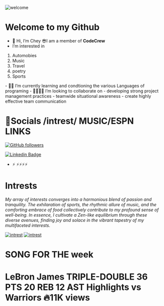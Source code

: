 
![welcome](https://gas-kvas.com/uploads/posts/2023-02/1675486868_gas-kvas-com-p-fonovii-risunok-dlya-rabochego-stola-avto-15.jpg)


# Welcome to my Github

- 👋 Hi, I’m Chey 😎I am a member of **CodeCrew** 
-  I’m interested in
  <ol>
  <li>Automobies</li>
  <li>Music</li>
  <li>Travel</li>                    
  <li>poetry</li>
  <li>Sports</li>
  </ol>
- 🎒🏫 I’m currently learning and condtioning the various Languages of programing 
- 🫱🏾‍🫲🏾 I’m looking to collaborate on
- developing strong project management practices
- teamwide situational awareness
- create highly effective team communication

# 💼Socials  /intrest/ MUSIC/ESPN LINKS 

[![GitHub followers](https://img.shields.io/github/followers/CheyioneCR9?style=social)](https://www.github.com/CheyioneCR9)

[![Linkedin Badge](https://img.shields.io/badge/-CodeCrew-blue?style=flat-square&logo=Linkedin&logoColor=white&link=https://www.linkedin.com/in/cheyione-w-b674b7134//)](https://www.linkedin.com/in/cheyione-w-b674b7134/)
- ⚡ ⚡⚡⚡⚡
# Intrests

*My array of interests converges into a harmonious blend of passion and tranquility. The exhilaration of sports, the rhythmic allure of music, and the comforting embrace of food collectively contribute to my profound sense of well-being. In essence, I cultivate a Zen-like equilibrium through these diverse avenues, finding joy and solace in the vibrant tapestry of my multifaceted interests.*

<a href="https://youtu.be/Gcb07SZWyAg?si=3t79s9vPkANz2Zv7">![intrest](https://qph.cf2.quoracdn.net/main-qimg-1c06173dc6c7cb22ab694417ea3cbae0-lq)</a>
<a href="https://youtu.be/ZN8roRgDFEg?si=CfyX2k1RBa6fmAm9">![intrest](https://d23.com/app/uploads/2023/10/pandora.png)</a>
<p><h1>SONG FOR THE week</h1></p>
<p><h1>LeBron James TRIPLE-DOUBLE 36 PTS 20 REB 12 AST Highlights vs Warriors 🔥11K views
</h1></p>


<!---
CheyioneCR9/CheyioneCR9 is a ✨ special ✨ repository because its `README.md` (this file) appears on your GitHub profile.
You can click the Preview link to take a look at your changes.
--->
